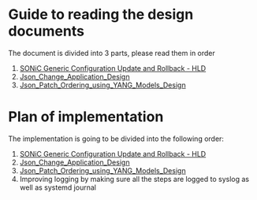 # Guide to reading the design documents
The document is divided into 3 parts, please read them in order
1. [SONiC Generic Configuration Update and Rollback - HLD](SONiC_Generic_Config_Update_and_Rollback_Design.md)
2. [Json_Change_Application_Design](Json_Change_Application_Design.md) 
3. [Json_Patch_Ordering_using_YANG_Models_Design](Json_Patch_Ordering_using_YANG_Models_Design.md) 

# Plan of implementation
The implementation is going to be divided into the following order:
1. [SONiC Generic Configuration Update and Rollback - HLD](SONiC_Generic_Config_Update_and_Rollback_Design.md)
2. [Json_Change_Application_Design](Json_Change_Application_Design.md) 
3. [Json_Patch_Ordering_using_YANG_Models_Design](Json_Patch_Ordering_using_YANG_Models_Design.md) 
4. Improving logging by making sure all the steps are logged to syslog as well as systemd journal
